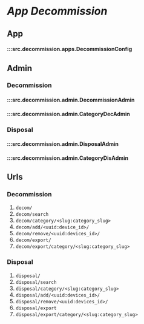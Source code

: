 # ***App Decommission***

## App
#### :::src.decommission.apps.DecommissionConfig

## Admin

### Decommission
#### :::src.decommission.admin.DecommissionAdmin
#### :::src.decommission.admin.CategoryDecAdmin

### Disposal
#### :::src.decommission.admin.DisposalAdmin
#### :::src.decommission.admin.CategoryDisAdmin

## Urls

### Decommission

1. ```decom/```
2. ```decom/search```
3. ```decom/category/<slug:category_slug>```
4. ```decom/add/<uuid:device_id>/```
5. ```decom/remove/<uuid:devices_id>/```
6. ```decom/export/```
7. ```decom/export/category/<slug:category_slug>```

### Disposal

1. ```disposal/```
2. ```disposal/search```
3. ```disposal/category/<slug:category_slug>```
4. ```disposal/add/<uuid:devices_id>/```
5. ```disposal/remove/<uuid:devices_id>/```
6. ```disposal/export```
7. ```disposal/export/category/<slug:category_slug>```
